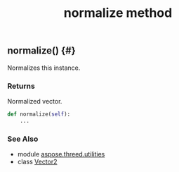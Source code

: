 ﻿---
title: normalize method
second_title: Aspose.3D for Python via .NET API References
description: 
type: docs
weight: 60
url: /python-net/aspose.threed.utilities/vector2/normalize/
is_root: false
---

## normalize() {#}

Normalizes this instance.


### Returns 


Normalized vector.


```python
def normalize(self):
    ...
```





### See Also
* module [aspose.threed.utilities](../../)
* class [Vector2](/3d/python-net/aspose.threed.utilities/vector2)
